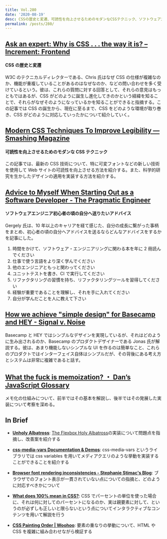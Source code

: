 ```yaml
---
title: Vol.280
date: '2020-08-19'
desc: CSSの歴史と変遷、可読性を向上させるためのモダンなCSSテクニック、ソフトウェアエンジニア初心者の頃の自分へ送りたいアドバイス、ほか計10リンク
permalink: /posts/280/
---
```


## [Ask an expert: Why is CSS . . . the way it is? – Increment: Frontend](https://increment.com/frontend/ask-an-expert-why-is-css-the-way-it-is/)

#### CSS の歴史と変遷

W3C のテクニカルディレクターである、Chris 氏はなぜ CSS の仕様が複雑なのか、機能が重複していることがあるのはなぜなのか、などの問い合わせを多く受けているという。彼は、これらの質問に対する回答として、それらの意見はもっともではあるが、CSS がどのように誕生し進化してきのかという経緯を知ることで、それらがなぜそのようになっているかを知ることができると指摘する。この記事では CSS の誕生から、現在に至るまで、CSS をどのような環境が取り巻き、CSS がどのように対応していったかについて紹介していく。

## [Modern CSS Techniques To Improve Legibility — Smashing Magazine](https://www.smashingmagazine.com/2020/07/css-techniques-legibility/)

#### 可読性を向上させるためのモダンな CSS テクニック

この記事では、最新の CSS 技術について、特に可変フォントなどの新しい技術を使用して Web サイトの可読性を向上させる方法を紹介する。また、科学的研究を生かしたデザインの適用を実装する方法を紹介する。

## [Advice to Myself When Starting Out as a Software Developer - The Pragmatic Engineer](https://blog.pragmaticengineer.com/advice-to-myself-when-starting-as-a-software-developer/)

#### ソフトウェアエンジニア初心者の頃の自分へ送りたいアドバイス

Gergely 氏は、10 年以上のキャリアを経て感じた、自分の成長に繋がった事柄をまとめ、初心者の頃の自分へアドバイスを送るならどんなアドバイスをするかを記事にした。

1. 時間をかけて、ソフトウェア・エンジニアリングに関わる本を年に 2 冊読んでください
1. 仕事で使う言語をより深く学んでください
1. 他のエンジニアともっと関わってください
1. ユニットテストを書き、CI で実行してください
1. リファクタリングの習慣を持ち、リファクタリングツールを習得してください
1. 経験が重要であることを理解し、それを手に入れてください
1. 自分が学んだことを人に教えて下さい

## [How we achieve "simple design" for Basecamp and HEY - Signal v. Noise](https://m.signalvnoise.com/how-we-achieve-simple-design-for-basecamp-and-hey/)

Basecamp と HEY ではシンブルなデザインを実現しているが、それはどのように生み出されるのか、Basecamp のプロダクトデザイナーである Jonas 氏が解説する。彼は、あまり機能しないシンプルな UI を作るのは簡単なこと、これらのプロダクトではインターフェイス自体はシンプルだが、その背後にある考え方とシステムは非常に複雑であると話す。

## [What the fuck is memoization? ・ Dan’s JavaScript Glossary](https://whatthefuck.is/memoization)

メモ化の仕組みについて、前半ではその基本を解説し、後半ではその発展した実装について考察を深める。

## In Brief

- **[Unholy Albatross](http://www.miragecraft.com/articles/unholy_albatross.html)**: [The Flexbox Holy Albatross](https://heydonworks.com/article/the-flexbox-holy-albatross/)の実装について問題点を指摘し、改善案を紹介する

- **[css-media-vars Documentation & Demos](https://propjockey.github.io/css-media-vars/)**: css-media-vars というライブラリでは css variables を用いてメディアクエリのような挙動を実装することができることを紹介する

- **[Browser font rendering inconsistencies - Stephanie Stimac's Blog](https://blog.stephaniestimac.com/posts/2020/06/browser-fonts/)**: ブラウザでのフォント表示が一貫されていない点についての指摘と、どのように対応すべきかについて

- **[What does 100% mean in CSS?](https://wattenberger.com/blog/css-percents)**: CSS でパーセントの単位を使った場合に、それは何に対してのパーセントになるのか、実は親要素に対して、というのが必ずしも正しいと限らないという点についてインタラクティブなコンテンツを用いて解説を行う

- **[CSS Painting Order | Woohoo](https://abandonedwig.info/blog/2020/07/03/css-painting-order.html)**: 要素の重なりの挙動について、HTML や CSS を複雑に組み合わせながら検証する
